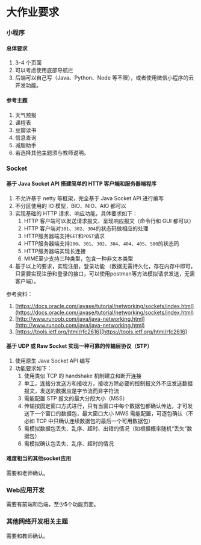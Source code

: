 # 大作业要求

### 小程序

#### 总体要求

1. 3-4 个页面
2. 可以考虑使用底部导航拦
3. 后端可以自己写（Java、Python、Node 等不限），或者使用微信小程序的云开发功能。

#### 参考主题

1. 天气预报
2. 课程表
3. 豆瓣读书
4. 信息查询
5. 减脂助手
6. 若选择其他主题须与教师说明。

### Socket

#### 基于 Java Socket API 搭建简单的 HTTP 客户端和服务器端程序

1. 不允许基于 netty 等框架，完全基于 Java Socket API 进行编写
2. 不分区使用的 IO 模型，BIO、NIO、AIO 都可以
3. 实现基础的 HTTP 请求、响应功能，具体要求如下：
   1. HTTP 客户端可以发送请求报文、呈现响应报文（命令行和 GUI 都可以）
   2. HTTP 客户端对`301`、`302`、`304`的状态码做相应的处理
   3. HTTP服务器端支持`GET`和`POST`请求
   4. HTTP服务器端支持`200`、`301`、`302`、`304`、`404`、`405`、`500`的状态码
   5. HTTP服务器端实现长连接
   6. MIME至少支持三种类型，包含一种非文本类型
4. 基于以上的要求，实现注册，登录功能 （数据无需持久化，存在内存中即可，只需要实现注册和登录的接口，可以使用postman等方法模拟请求发送，无需客户端）。

参考资料：

1. [https://docs.oracle.com/javase/tutorial/networking/sockets/index.html](https://docs.oracle.com/javase/tutorial/networking/sockets/index.html)
2. [http://www.runoob.com/java/java-networking.html](http://www.runoob.com/java/java-networking.html)
3. [https://tools.ietf.org/html/rfc2616](https://tools.ietf.org/html/rfc2616)

#### 基于 UDP 或 Raw Socket 实现一种可靠的传输层协议（STP）

1. 使用原生 Java Socket API 编写
2. 功能要求如下：
   1. 使用类似 TCP 的 handshake 机制建立和断开连接
   2. 单工，连接分发送方和接收方，接收方除必要的控制报文外不应发送数据报文，发送的数据应是字节流而非字符流
   3. 需能配置 STP 报文的最大分段大小（MSS）
   4. 传输按固定窗口方式进行，只有当窗口中每个数据包都确认传达，才可发送下一个窗口的数据包，最大窗口大小 MWS 需能配置，可逐包确认（不必如 TCP 中只确认连续数据包的最后一个可用数据包）
   5. 需模拟数据包丢失、乱序、超时、出错的情况（如根据概率随机“丢失”数据包）
   6. 需模拟确认包丢失、乱序、超时的情况

#### 难度相当的其他socket应用

需要和老师确认。

### Web应用开发

需要有前端和后端，至少5个功能页面。

### 其他网络开发相关主题

需要和教师确认。
